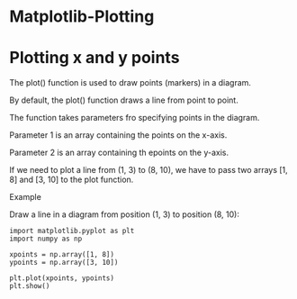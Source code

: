 # Matplotlib-Plotting

# Plotting x and y points
The plot() function is used to draw points (markers) in a diagram.

By default, the plot() function draws a line from point to point. 

The function takes parameters fro specifying points in the diagram.

Parameter 1 is an array containing the points on the x-axis.

Parameter 2 is an array containing th epoints on the y-axis.

If we need to plot a line from (1, 3) to (8, 10), we have to pass two arrays [1, 8] and [3, 10] to the plot function.

Example

Draw a line in a diagram from position (1, 3) to position (8, 10):

    import matplotlib.pyplot as plt
    import numpy as np

    xpoints = np.array([1, 8])
    ypoints = np.array([3, 10])

    plt.plot(xpoints, ypoints)
    plt.show()

    